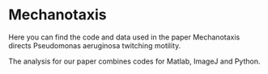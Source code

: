 # Mechanotaxis
Here you can find the code and data used in the paper Mechanotaxis directs Pseudomonas aeruginosa twitching motility.

The analysis for our paper combines codes for Matlab, ImageJ and Python.
